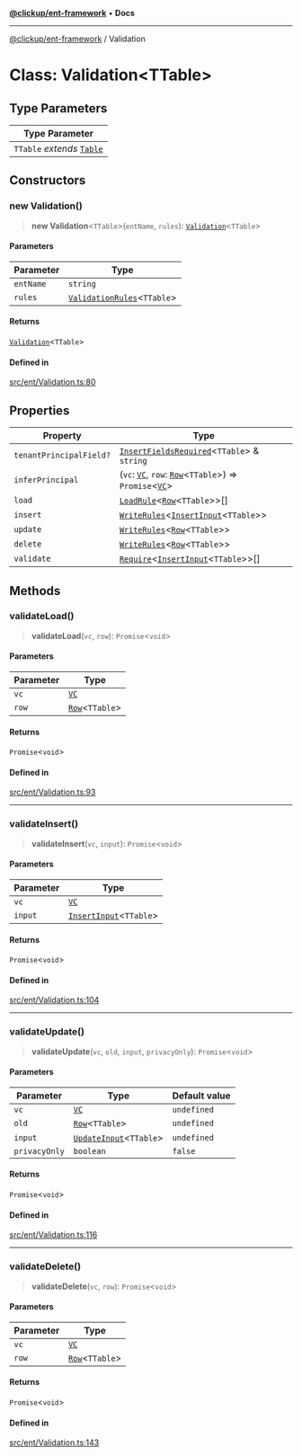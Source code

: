 [**@clickup/ent-framework**](../README.md) • **Docs**

***

[@clickup/ent-framework](../globals.md) / Validation

# Class: Validation\<TTable\>

## Type Parameters

| Type Parameter |
| ------ |
| `TTable` *extends* [`Table`](../type-aliases/Table.md) |

## Constructors

### new Validation()

> **new Validation**\<`TTable`\>(`entName`, `rules`): [`Validation`](Validation.md)\<`TTable`\>

#### Parameters

| Parameter | Type |
| ------ | ------ |
| `entName` | `string` |
| `rules` | [`ValidationRules`](../type-aliases/ValidationRules.md)\<`TTable`\> |

#### Returns

[`Validation`](Validation.md)\<`TTable`\>

#### Defined in

[src/ent/Validation.ts:80](https://github.com/clickup/ent-framework/blob/master/src/ent/Validation.ts#L80)

## Properties

| Property | Type |
| ------ | ------ |
| `tenantPrincipalField?` | [`InsertFieldsRequired`](../type-aliases/InsertFieldsRequired.md)\<`TTable`\> & `string` |
| `inferPrincipal` | (`vc`: [`VC`](VC.md), `row`: [`Row`](../type-aliases/Row.md)\<`TTable`\>) => `Promise`\<[`VC`](VC.md)\> |
| `load` | [`LoadRule`](../type-aliases/LoadRule.md)\<[`Row`](../type-aliases/Row.md)\<`TTable`\>\>[] |
| `insert` | [`WriteRules`](../type-aliases/WriteRules.md)\<[`InsertInput`](../type-aliases/InsertInput.md)\<`TTable`\>\> |
| `update` | [`WriteRules`](../type-aliases/WriteRules.md)\<[`Row`](../type-aliases/Row.md)\<`TTable`\>\> |
| `delete` | [`WriteRules`](../type-aliases/WriteRules.md)\<[`Row`](../type-aliases/Row.md)\<`TTable`\>\> |
| `validate` | [`Require`](Require.md)\<[`InsertInput`](../type-aliases/InsertInput.md)\<`TTable`\>\>[] |

## Methods

### validateLoad()

> **validateLoad**(`vc`, `row`): `Promise`\<`void`\>

#### Parameters

| Parameter | Type |
| ------ | ------ |
| `vc` | [`VC`](VC.md) |
| `row` | [`Row`](../type-aliases/Row.md)\<`TTable`\> |

#### Returns

`Promise`\<`void`\>

#### Defined in

[src/ent/Validation.ts:93](https://github.com/clickup/ent-framework/blob/master/src/ent/Validation.ts#L93)

***

### validateInsert()

> **validateInsert**(`vc`, `input`): `Promise`\<`void`\>

#### Parameters

| Parameter | Type |
| ------ | ------ |
| `vc` | [`VC`](VC.md) |
| `input` | [`InsertInput`](../type-aliases/InsertInput.md)\<`TTable`\> |

#### Returns

`Promise`\<`void`\>

#### Defined in

[src/ent/Validation.ts:104](https://github.com/clickup/ent-framework/blob/master/src/ent/Validation.ts#L104)

***

### validateUpdate()

> **validateUpdate**(`vc`, `old`, `input`, `privacyOnly`): `Promise`\<`void`\>

#### Parameters

| Parameter | Type | Default value |
| ------ | ------ | ------ |
| `vc` | [`VC`](VC.md) | `undefined` |
| `old` | [`Row`](../type-aliases/Row.md)\<`TTable`\> | `undefined` |
| `input` | [`UpdateInput`](../type-aliases/UpdateInput.md)\<`TTable`\> | `undefined` |
| `privacyOnly` | `boolean` | `false` |

#### Returns

`Promise`\<`void`\>

#### Defined in

[src/ent/Validation.ts:116](https://github.com/clickup/ent-framework/blob/master/src/ent/Validation.ts#L116)

***

### validateDelete()

> **validateDelete**(`vc`, `row`): `Promise`\<`void`\>

#### Parameters

| Parameter | Type |
| ------ | ------ |
| `vc` | [`VC`](VC.md) |
| `row` | [`Row`](../type-aliases/Row.md)\<`TTable`\> |

#### Returns

`Promise`\<`void`\>

#### Defined in

[src/ent/Validation.ts:143](https://github.com/clickup/ent-framework/blob/master/src/ent/Validation.ts#L143)
